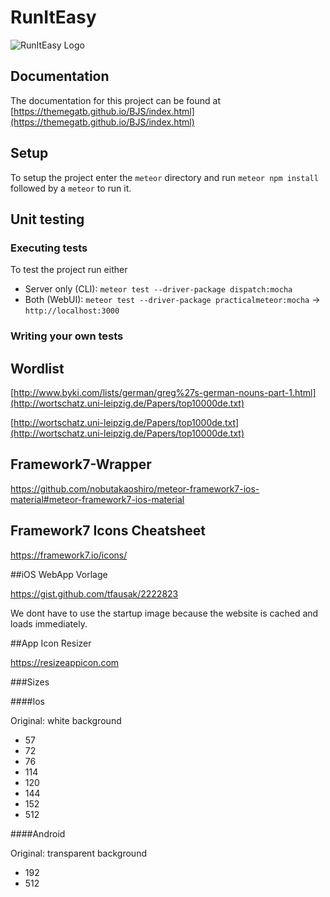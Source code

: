 # RunItEasy

![RunItEasy Logo](https://raw.githubusercontent.com/TheMegaTB/BJS/master/meteor/public/icons/Logo512.png)

## Documentation
The documentation for this project can be found at [https://themegatb.github.io/BJS/index.html](https://themegatb.github.io/BJS/index.html)

## Setup
To setup the project enter the `meteor` directory and run `meteor npm install` followed by a `meteor` to run it.


## Unit testing
### Executing tests
To test the project run either
* Server only (CLI):    `meteor test --driver-package dispatch:mocha`
* Both (WebUI):         `meteor test --driver-package practicalmeteor:mocha` -> `http://localhost:3000`

### Writing your own tests


## Wordlist
[http://www.byki.com/lists/german/greg%27s-german-nouns-part-1.html](http://wortschatz.uni-leipzig.de/Papers/top10000de.txt)

[http://wortschatz.uni-leipzig.de/Papers/top1000de.txt](http://wortschatz.uni-leipzig.de/Papers/top10000de.txt)

## Framework7-Wrapper

https://github.com/nobutakaoshiro/meteor-framework7-ios-material#meteor-framework7-ios-material

## Framework7 Icons Cheatsheet

https://framework7.io/icons/

##iOS WebApp Vorlage

https://gist.github.com/tfausak/2222823

We dont have to use the startup image because the website is cached and loads immediately.  

##App Icon Resizer
 
 https://resizeappicon.com
 
###Sizes

####Ios

Original: white background
* 57
* 72
* 76
* 114
* 120
* 144
* 152
* 512

####Android

Original: transparent background
* 192
* 512
